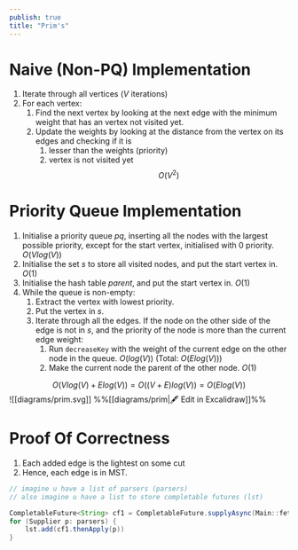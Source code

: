 ```yaml
---
publish: true
title: "Prim's"
---
```

# Naive (Non-PQ) Implementation

1. Iterate through all vertices ($V$ iterations)
2. For each vertex:
	1. Find the next vertex by looking at the next edge with the minimum weight that has an vertex not visited yet.
	2. Update the weights by looking at the distance from the vertex on its edges and checking if it is
		1. lesser than the weights (priority)
		2. vertex is not visited yet
$$ O(V^2)$$
# Priority Queue Implementation

1. Initialise a priority queue $pq$, inserting all the nodes with the largest possible priority, except for the start vertex, initialised with $0$ priority. $O(Vlog(V))$
2. Initialise the set $s$ to store all visited nodes, and put the start vertex in. $O(1)$
3. Initialise the hash table $parent$, and put the start vertex in. $O(1)$
4. While the queue is non-empty: 
	1. Extract the vertex with lowest priority.
	2. Put the vertex in $s$.
	3. Iterate through all the edges. 
	   If the node on the other side of the edge is not in $s$, and the priority of the node is more than the current edge weight:
		1. Run ``decreaseKey`` with the weight of the current edge on the other node in the queue. $O(log(V))$ (Total: $O(Elog(V))$)
		2. Make the current node the parent of the other node. $O(1)$

$$
O(Vlog(V) + Elog(V)) =  O((V + E)log(V)) = O(Elog(V))
$$
![[diagrams/prim.svg]]
%%[[diagrams/prim|🖋 Edit in Excalidraw]]%%

# Proof Of Correctness

1. Each added edge is the lightest on some cut
2. Hence, each edge is in MST.

```Java
// imagine u have a list of parsers (parsers)
// also imagine u have a list to store completable futures (lst)

CompletableFuture<String> cf1 = CompletableFuture.supplyAsync(Main::fetchData)
for (Supplier p: parsers) {
	lst.add(cf1.thenApply(p))
}	
```

